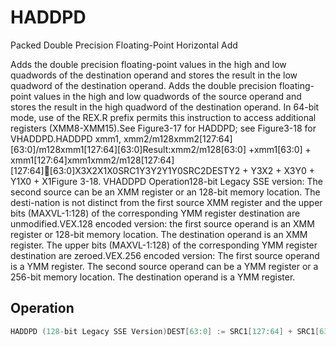 # HADDPD

Packed Double Precision Floating-Point Horizontal Add

Adds the double precision floating-point values in the high and low quadwords of the destination operand and stores the result in the low quadword of the destination operand.
Adds the double precision floating-point values in the high and low quadwords of the source operand and stores the result in the high quadword of the destination operand.
In 64-bit mode, use of the REX.R prefix permits this instruction to access additional registers (XMM8-XMM15).See Figure3-17 for HADDPD; see Figure3-18 for VHADDPD.HADDPD xmm1, xmm2/m128xmm2[127:64][63:0]/m128xmm1[127:64][63:0]Result:xmm2/m128[63:0] +xmm1[63:0] + xmm1[127:64]xmm1xmm2/m128[127:64][127:64][63:0]X3X2X1X0SRC1Y3Y2Y1Y0SRC2DESTY2 + Y3X2 + X3Y0 + Y1X0 + X1Figure 3-18.
 VHADDPD Operation128-bit Legacy SSE version: The second source can be an XMM register or an 128-bit memory location.
The desti-nation is not distinct from the first source XMM register and the upper bits (MAXVL-1:128) of the corresponding YMM register destination are unmodified.VEX.128 encoded version: the first source operand is an XMM register or 128-bit memory location.
The destination operand is an XMM register.
The upper bits (MAXVL-1:128) of the corresponding YMM register destination are zeroed.VEX.256 encoded version: The first source operand is a YMM register.
The second source operand can be a YMM register or a 256-bit memory location.
The destination operand is a YMM register.


## Operation

```C
HADDPD (128-bit Legacy SSE Version)DEST[63:0] := SRC1[127:64] + SRC1[63:0]DEST[127:64] := SRC2[127:64] + SRC2[63:0]DEST[MAXVL-1:128] (Unmodified)VHADDPD (VEX.128 Encoded Version)DEST[63:0] := SRC1[127:64] + SRC1[63:0]DEST[127:64] := SRC2[127:64] + SRC2[63:0]DEST[MAXVL-1:128] := 0VHADDPD (VEX.256 Encoded Version)DEST[63:0] := SRC1[127:64] + SRC1[63:0]DEST[127:64] := SRC2[127:64] + SRC2[63:0]DEST[191:128] := SRC1[255:192] + SRC1[191:128]DEST[255:192] := SRC2[255:192] + SRC2[191:128]Intel C/C++ Compiler Intrinsic EquivalentVHADDPD __m256d _mm256_hadd_pd (__m256d a, __m256d b);HADDPD __m128d _mm_hadd_pd (__m128d a, __m128d b);ExceptionsWhen the source operand is a memory operand, the operand must be aligned on a 16-byte boundary or a general-protection exception (#GP) will be generated. 
```
